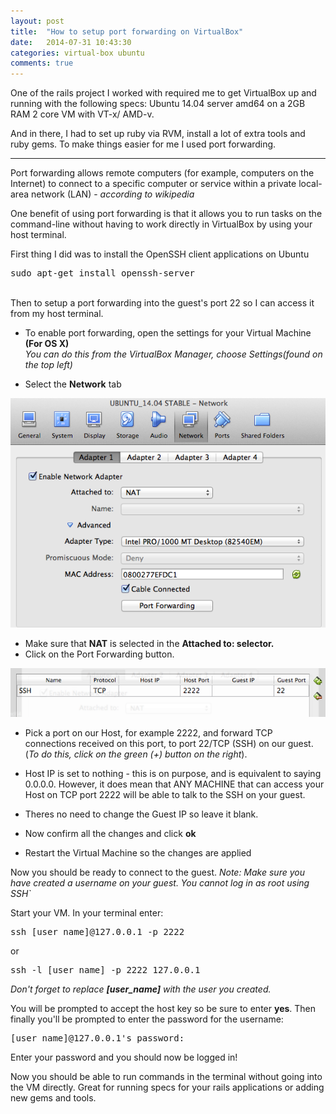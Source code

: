 ```yaml
---
layout: post
title:  "How to setup port forwarding on VirtualBox"
date:   2014-07-31 10:43:30
categories: virtual-box ubuntu
comments: true
---
```

One of the rails project I worked with required me to get VirtualBox up and running with the following specs: Ubuntu 14.04 server amd64 on a 2GB RAM 2 core VM with VT-x/ AMD-v.

And in there, I had to set up ruby via RVM, install a lot of extra tools and ruby gems. To make things easier for me I used port forwarding.
<hr />

Port forwarding allows remote computers (for example, computers on the Internet) to connect to a specific computer or service within a private local-area network (LAN) - <em>according to wikipedia</em>

One benefit of using port forwarding is that it allows you to run tasks on the command-line without having to work directly in VirtualBox by using your host terminal.
<br />

First thing I did was to install the OpenSSH client applications on Ubuntu
<pre>
sudo apt-get install openssh-server
</pre>

<br />
Then to setup a port forwarding into the guest's port 22 so I can access it from my host terminal.


- To enable port forwarding, open the settings for your Virtual Machine <strong>(For OS X)</strong><br />
  <em>You can do this from the VirtualBox Manager, choose Settings(found on the top left)</em>
  
- Select the <strong>Network</strong> tab

<img src="/assets/media/port_forwarding_1.png" />

- Make sure that <strong>NAT</strong> is selected in the <strong>Attached to: selector.</strong>
- Click on the Port Forwarding button.

<img src="/assets/media/port_forwarding_2.png" />

- Pick a port on our Host, for example 2222, and forward TCP connections received on this port, to port 22/TCP (SSH) on our guest. (<em>To do this, click on the green (+) button on the right</em>).


- Host IP is set to nothing - this is on purpose, and is equivalent to saying 0.0.0.0. However, it does mean that ANY MACHINE that can access your Host on TCP port 2222 will be able to talk to the SSH on your guest. 
- Theres no need to change the Guest IP so leave it blank.
- Now confirm all the changes and click <strong>ok</strong>
- Restart the Virtual Machine so the changes are applied


Now you should be ready to connect to the guest.
<em>Note: Make sure you have created a username on your guest. You cannot log in as root using SSH`</em>
<br />

Start your VM.
In your terminal enter:

<pre>
ssh [user_name]@127.0.0.1 -p 2222
</pre>

or

<pre>
ssh -l [user_name] -p 2222 127.0.0.1
</pre>

<em>Don't forget to replace <strong>[user_name]</strong> with the user you created.</em>

You will be prompted to accept the host key so be sure to enter <strong>yes</strong>. Then finally you'll be prompted to enter the password for the username:

<pre>
[user_name]@127.0.0.1's password:
</pre>

Enter your password and you should now be logged in!

Now you should be able to run commands in the terminal without going into the VM directly. Great for running specs for your rails applications or adding new gems and tools.
